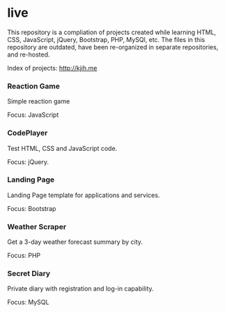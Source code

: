 # live

This repository is a compliation of projects created while learning HTML, CSS, JavaScript, jQuery, Bootstrap, PHP, MySQl, etc.
The files in this repository are outdated, have been re-organized in separate repositories, and re-hosted.

Index of projects:
http://kjih.me


### Reaction Game
Simple reaction game

Focus: JavaScript

### CodePlayer
Test HTML, CSS and JavaScript code.

Focus: jQuery.

### Landing Page
Landing Page template for applications and services.

Focus: Bootstrap

### Weather Scraper
Get a 3-day weather forecast summary by city.

Focus: PHP

### Secret Diary
Private diary with registration and log-in capability.

Focus: MySQL
